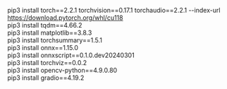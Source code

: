 pip3 install torch==2.2.1 torchvision==0.17.1 torchaudio==2.2.1 --index-url https://download.pytorch.org/whl/cu118 \
pip3 install tqdm==4.66.2 \
pip3 install matplotlib==3.8.3 \
pip3 install torchsummary==1.5.1 \
pip3 install onnx==1.15.0 \
pip3 install onnxscript==0.1.0.dev20240301 \
pip3 install torchviz==0.0.2 \
pip3 install opencv-python==4.9.0.80 \
pip3 install gradio==4.19.2
